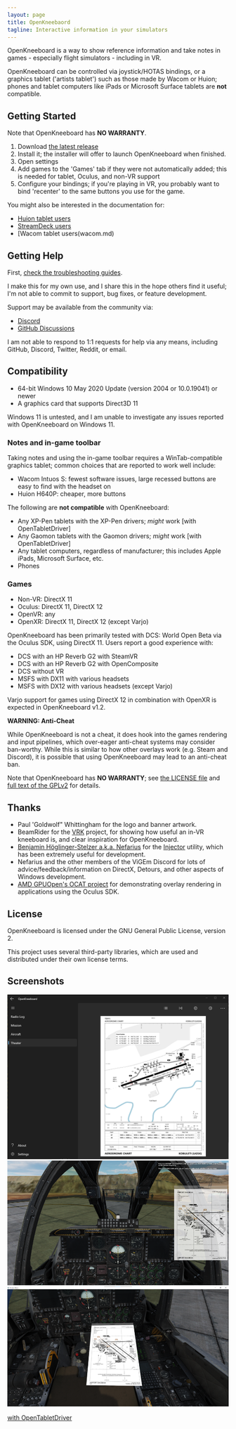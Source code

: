 ```yaml
---
layout: page
title: OpenKneebaord
tagline: Interactive information in your simulators
---
```


OpenKneeboard is a way to show reference information and take notes in games - especially flight simulators - including in VR. 

OpenKneeboard can be controlled via joystick/HOTAS bindings, or a graphics tablet ('artists tablet') such as those made by Wacom or Huion; phones and tablet computers like iPads or Microsoft Surface tablets are **not** compatible.

## Getting Started

Note that OpenKneeboard has **NO WARRANTY**.

1. Download [the latest release](https://github.com/OpenKneeboard/OpenKneeboard/releases/latest)
2. Install it; the installer will offer to launch OpenKneeboard when finished.
3. Open settings
4. Add games to the 'Games' tab if they were not automatically added; this is needed for tablet, Oculus, and non-VR support
5. Configure your bindings; if you're playing in VR, you probably want to bind 'recenter' to the same buttons you use for the game.

You might also be interested in the documentation for:

* [Huion tablet users](huion.md)
* [StreamDeck users](streamdeck.md)
* [Wacom tablet users(wacom.md)

## Getting Help

First, [check the troubleshooting guides](troubleshooting/).

I make this for my own use, and I share this in the hope others find it useful; I'm not able to commit to support, bug fixes, or feature development.

Support may be available from the community via:

- [Discord](https://go.openkneeboard.com/discord)
- [GitHub Discussions](https://github.com/OpenKneeboard/OpenKneeboard/discussions)

I am not able to respond to 1:1 requests for help via any means, including GitHub, Discord, Twitter, Reddit, or email.

## Compatibility

- 64-bit Windows 10 May 2020 Update (version 2004 or 10.0.19041) or newer
- A graphics card that supports Direct3D 11

Windows 11 is untested, and I am unable to investigate any issues reported with OpenKneeboard on Windows 11.

### Notes and in-game toolbar

Taking notes and using the in-game toolbar requires a WinTab-compatible graphics tablet; common choices that are reported to work well include:

- Wacom Intuos S: fewest software issues, large recessed buttons are easy to find with the headset on
- Huion H640P: cheaper, more buttons

The following are **not compatible** with OpenKneeboard:

- Any XP-Pen tablets with the XP-Pen drivers; *might* work [with OpenTabletDriver]
- Any Gaomon tablets with the Gaomon drivers; *might* work [with OpenTabletDriver]
- Any tablet computers, regardless of manufacturer; this includes Apple iPads, Microsoft Surface, etc.
- Phones

### Games

- Non-VR: DirectX 11
- Oculus: DirectX 11, DirectX 12
- OpenVR: any
- OpenXR: DirectX 11, DirectX 12 (except Varjo)

OpenKneeboard has been primarily tested with DCS: World Open Beta via the Oculus SDK, using DirectX 11. Users report a good experience with:

* DCS with an HP Reverb G2 with SteamVR
* DCS with an HP Reverb G2 with OpenComposite
* DCS without VR
* MSFS with DX11 with various headsets
* MSFS with DX12 with various headsets (except Varjo)

Varjo support for games using DirectX 12 in combination with OpenXR is expected in OpenKneeboard v1.2.

**WARNING: Anti-Cheat**

While OpenKneeboard is not a cheat, it does hook into the games rendering and input pipelines, which over-eager anti-cheat systems may consider ban-worthy. While this is similar to how other overlays work (e.g. Steam and Discord), it is possible that using OpenKneeboard may lead to an anti-cheat ban.

Note that OpenKneeboard has **NO WARRANTY**; see [the LICENSE file](LICENSE) and [full text of the GPLv2](gpl-2.0.txt) for details.

## Thanks

- Paul 'Goldwolf" Whittingham for the logo and banner artwork.
- BeamRider for the [VRK](https://forums.eagle.ru/topic/211308-vrk-a-virtual-reality-enabled-kneeboard-with-touch-and-ink-support) project, for showing how useful an in-VR kneeboard is, and clear inspiration for OpenKneeboard.
- [Benjamin Höglinger-Stelzer a.k.a. Nefarius](https://nefarius.at/) for the [Injector](https://github.com/nefarius/Injector) utility, which has been extremely useful for development.
- Nefarius and the other members of the ViGEm Discord for lots of advice/feedback/information on DirectX, Detours, and other aspects of Windows development.
- [AMD GPUOpen's OCAT project](https://gpuopen.com/ocat/) for demonstrating overlay rendering in applications using the Oculus SDK.

## License

OpenKneeboard is licensed under the GNU General Public License, version 2.

This project uses several third-party libraries, which are used and distributed under their own license terms.

## Screenshots

![Screenshot of the main app](screenshots/config-app.png)
![Non-VR Screenshot](screenshots/non-vr.png)
![VR Screenshot](screenshots/theater.png)

[with OpenTabletDriver](https://go.openkneeboard.com/otd-ipc)
